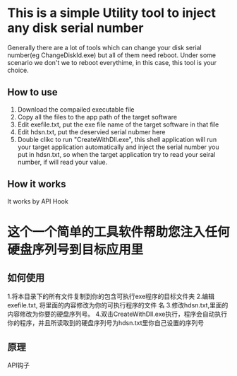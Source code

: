 # This is a simple Utility tool to inject any disk serial number
Generally there are a lot of tools which can change your disk serial number(eg ChangeDiskId.exe) but all of them need reboot. Under some scenario we don't we to reboot everythime, in this case, this tool is your choice.

## How to use
1. Download the compailed executable file
2. Copy all the files to the app path of the target software
3. Edit exefile.txt,  put the exe file name of the target software in that file
4. Edit hdsn.txt, put the deservied serial nubmer here
5. Double clikc to run "CreateWithDll.exe", this shell application will run your target application automatically and inject the serial number you put in hdsn.txt, so when the target application try to read your seiral number, if will read your value.

## How it works
It works by API Hook

# 这个一个简单的工具软件帮助您注入任何硬盘序列号到目标应用里

## 如何使用
1.将本目录下的所有文件复制到你的包含可执行exe程序的目标文件夹
2.编辑exefile.txt,   将里面的内容修改为你的可执行程序的文件 名
3.修改hdsn.txt,里面的内容修改为你要的硬盘序列号。
4.双击CreateWithDll.exe执行，程序会自动执行你的程序，并且所读取到的硬盘序列号为hdsn.txt里你自己设置的序列号

## 原理
API钩子
